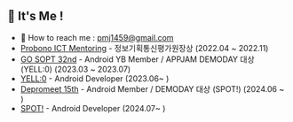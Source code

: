 ## 🦔 It's Me !
- 📮 How to reach me : pmj1459@gmail.com
- [Probono ICT Mentoring](https://www.hanium.or.kr/portal/index.do) - 정보기획통신평가원장상 (2022.04 ~ 2022.11)
- [GO SOPT 32nd](https://www.sopt.org/) - Android YB Member / APPJAM DEMODAY 대상 (YELL:0) (2023.03 ~ 2023.07)
- [YELL:0](https://play.google.com/store/apps/details?id=com.el.yello&hl=KR) - Android Developer (2023.06~ )
- [Depromeet 15th](https://www.depromeet.com/) - Android Member / DEMODAY 대상 (SPOT!) (2024.06 ~ )
- [SPOT!](https://play.google.com/store/apps/details?id=com.dpm.spot) - Android Developer (2024.07~ )





